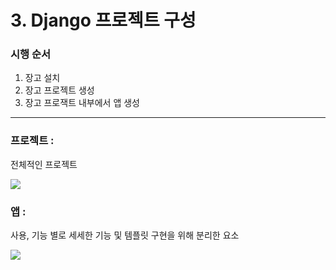 
# 3. Django 프로젝트 구성

### 시행 순서
 1. 장고 설치 
 2. 장고 프로젝트 생성
 3. 장고 프로잭트 내부에서 앱 생성

---

### 프로젝트 : 

전체적인 프로젝트

![](https://images.velog.io/images/sh981013s/post/c405589a-9476-4baa-bc0b-750f173602c6/image.png)

### 앱 :
사용, 기능 별로 세세한 기능 및 템플릿 구현을 위해 분리한 요소

![](https://images.velog.io/images/sh981013s/post/153f0783-2a4f-41ae-a6e5-4d41474fc870/image.png)